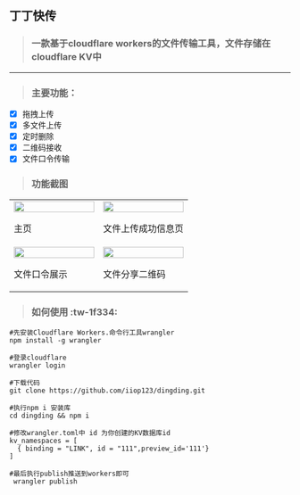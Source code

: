 ## 丁丁快传

> ### 一款基于cloudflare workers的文件传输工具，文件存储在cloudflare KV中

---

> ### 主要功能：

- [x] 拖拽上传
- [x] 多文件上传
- [x] 定时删除
- [x] 二维码接收
- [x] 文件口令传输

> ### 功能截图

<table width="100%">
<tr>
<td width="50%">
    <img src="https://img.giao111.workers.dev/api/img/fN3dbG" width="100%"/>
    <p>主页 </p>
</td>
<td width="50%">
    <img src="https://img.giao111.workers.dev/api/img/YSah4n" width="100%"/>
    <p>文件上传成功信息页</p>
</td>

</tr>
<tr>
<td width="50%">
    <img src="https://img.giao111.workers.dev/api/img/N8NCG3" width="100%"/>
    <p>文件口令展示</p>
</td>
<td width="50%">
    <img src="https://img.giao111.workers.dev/api/img/aw3Q7Y" width="100%"/>
    <p>文件分享二维码</p>
</td>
</tr>
</table>

> ### 如何使用 :tw-1f334:

```
#先安装Cloudflare Workers.命令行工具wrangler
npm install -g wrangler

#登录cloudflare
wrangler login

#下载代码
git clone https://github.com/iiop123/dingding.git

#执行npm i 安装库
cd dingding && npm i

#修改wrangler.toml中 id 为你创建的KV数据库id
kv_namespaces = [
  { binding = "LINK", id = "111",preview_id='111'}
]

#最后执行publish推送到workers即可
 wrangler publish
```